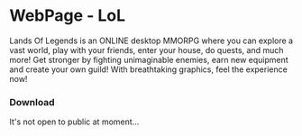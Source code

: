 # WebPage - LoL
Lands Of Legends is an ONLINE desktop MMORPG where you can explore a vast world, play with your friends, enter your house, do quests, and much more! Get stronger by fighting unimaginable enemies, earn new equipment and create your own guild! With breathtaking graphics, feel the experience now! 
### Download
It's not open to public at moment...

